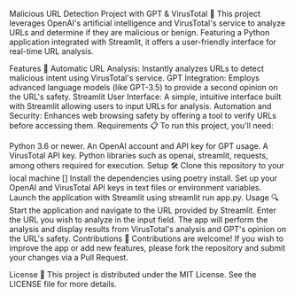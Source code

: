 Malicious URL Detection Project with GPT & VirusTotal 🚀
This project leverages OpenAI's artificial intelligence and VirusTotal's service to analyze URLs and determine if they are malicious or benign. Featuring a Python application integrated with Streamlit, it offers a user-friendly interface for real-time URL analysis.

Features 🌟
Automatic URL Analysis: Instantly analyzes URLs to detect malicious intent using VirusTotal's service.
GPT Integration: Employs advanced language models (like GPT-3.5) to provide a second opinion on the URL's safety.
Streamlit User Interface: A simple, intuitive interface built with Streamlit allowing users to input URLs for analysis.
Automation and Security: Enhances web browsing safety by offering a tool to verify URLs before accessing them.
Requirements 📋
To run this project, you'll need:

Python 3.6 or newer.
An OpenAI account and API key for GPT usage.
A VirusTotal API key.
Python libraries such as openai, streamlit, requests, among others required for execution.
Setup 🛠️
Clone this repository to your local machine []
Install the dependencies using poetry install.
Set up your OpenAI and VirusTotal API keys in text files or environment variables.
Launch the application with Streamlit using streamlit run app.py.
Usage 🔍
Start the application and navigate to the URL provided by Streamlit.
Enter the URL you wish to analyze in the input field.
The app will perform the analysis and display results from VirusTotal's analysis and GPT's opinion on the URL's safety.
Contributions 🤝
Contributions are welcome! If you wish to improve the app or add new features, please fork the repository and submit your changes via a Pull Request.

License 📄
This project is distributed under the MIT License. See the LICENSE file for more details.